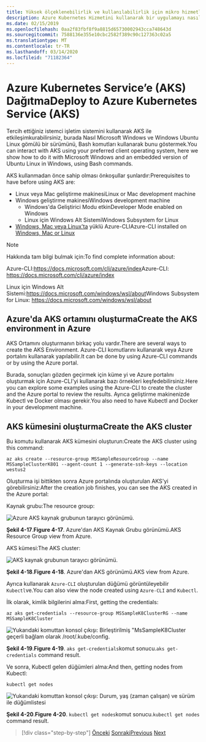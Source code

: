 ```yaml
---
title: Yüksek ölçeklenebilirlik ve kullanılabilirlik için mikro hizmetleri ve çok kapsayıcılı uygulamaları yönetme
description: Azure Kubernetes Hizmetini kullanarak bir uygulamayı nasıl dağıtacaklarını öğrenin.
ms.date: 02/15/2019
ms.openlocfilehash: 0aa2f83fbf8f9a8815d65730002943cca748643d
ms.sourcegitcommit: 7588136e355e10cbc2582f389c90c127363c02a5
ms.translationtype: MT
ms.contentlocale: tr-TR
ms.lasthandoff: 03/14/2020
ms.locfileid: "71182364"
---
```

# <a name="deploy-to-azure-kubernetes-service-aks"></a><span data-ttu-id="8e032-103">Azure Kubernetes Service’e (AKS) Dağıtma</span><span class="sxs-lookup"><span data-stu-id="8e032-103">Deploy to Azure Kubernetes Service (AKS)</span></span>

<span data-ttu-id="8e032-104">Tercih ettiğiniz istemci işletim sistemini kullanarak AKS ile etkileşimkurabilirsiniz, burada Nasıl Microsoft Windows ve Windows Ubuntu Linux gömülü bir sürümünü, Bash komutları kullanarak bunu göstermek.</span><span class="sxs-lookup"><span data-stu-id="8e032-104">You can interact with AKS using your preferred client operating system, here we show how to do it with Microsoft Windows and an embedded version of Ubuntu Linux in Windows, using Bash commands.</span></span>

<span data-ttu-id="8e032-105">AKS kullanmadan önce sahip olması önkoşullar şunlardır:</span><span class="sxs-lookup"><span data-stu-id="8e032-105">Prerequisites to have before using AKS are:</span></span>

- <span data-ttu-id="8e032-106">Linux veya Mac geliştirme makinesi</span><span class="sxs-lookup"><span data-stu-id="8e032-106">Linux or Mac development machine</span></span>
- <span data-ttu-id="8e032-107">Windows geliştirme makinesi</span><span class="sxs-lookup"><span data-stu-id="8e032-107">Windows development machine</span></span>
  - <span data-ttu-id="8e032-108">Windows'da Geliştirici Modu etkin</span><span class="sxs-lookup"><span data-stu-id="8e032-108">Developer Mode enabled on Windows</span></span>
  - <span data-ttu-id="8e032-109">Linux için Windows Alt Sistemi</span><span class="sxs-lookup"><span data-stu-id="8e032-109">Windows Subsystem for Linux</span></span>
- <span data-ttu-id="8e032-110">[Windows, Mac veya Linux'ta](https://docs.microsoft.com/cli/azure/install-azure-cli) yüklü Azure-CLI</span><span class="sxs-lookup"><span data-stu-id="8e032-110">Azure-CLI installed on [Windows, Mac or Linux](https://docs.microsoft.com/cli/azure/install-azure-cli)</span></span>

> [!NOTE]
> <span data-ttu-id="8e032-111">Hakkında tam bilgi bulmak için:</span><span class="sxs-lookup"><span data-stu-id="8e032-111">To find complete information about:</span></span>
>
> <span data-ttu-id="8e032-112">Azure-CLI:<https://docs.microsoft.com/cli/azure/index></span><span class="sxs-lookup"><span data-stu-id="8e032-112">Azure-CLI: <https://docs.microsoft.com/cli/azure/index></span></span>
>
> <span data-ttu-id="8e032-113">Linux için Windows Alt Sistemi:<https://docs.microsoft.com/windows/wsl/about></span><span class="sxs-lookup"><span data-stu-id="8e032-113">Windows Subsystem for Linux: <https://docs.microsoft.com/windows/wsl/about></span></span>

## <a name="create-the-aks-environment-in-azure"></a><span data-ttu-id="8e032-114">Azure'da AKS ortamını oluşturma</span><span class="sxs-lookup"><span data-stu-id="8e032-114">Create the AKS environment in Azure</span></span>

<span data-ttu-id="8e032-115">AKS Ortamını oluşturmanın birkaç yolu vardır.</span><span class="sxs-lookup"><span data-stu-id="8e032-115">There are several ways to create the AKS Environment.</span></span> <span data-ttu-id="8e032-116">Azure-CLI komutlarını kullanarak veya Azure portalını kullanarak yapılabilir.</span><span class="sxs-lookup"><span data-stu-id="8e032-116">It can be done by using Azure-CLI commands or by using the Azure portal.</span></span>

<span data-ttu-id="8e032-117">Burada, sonuçları gözden geçirmek için küme yi ve Azure portalını oluşturmak için Azure-CLI'yi kullanarak bazı örnekleri keşfedebilirsiniz.</span><span class="sxs-lookup"><span data-stu-id="8e032-117">Here you can explore some examples using the Azure-CLI to create the cluster and the Azure portal to review the results.</span></span> <span data-ttu-id="8e032-118">Ayrıca geliştirme makinenizde Kubectl ve Docker olması gerekir.</span><span class="sxs-lookup"><span data-stu-id="8e032-118">You also need to have Kubectl and Docker in your development machine.</span></span>  

## <a name="create-the-aks-cluster"></a><span data-ttu-id="8e032-119">AKS kümesini oluşturma</span><span class="sxs-lookup"><span data-stu-id="8e032-119">Create the AKS cluster</span></span>

<span data-ttu-id="8e032-120">Bu komutu kullanarak AKS kümesini oluşturun:</span><span class="sxs-lookup"><span data-stu-id="8e032-120">Create the AKS cluster using this command:</span></span>

```console
az aks create --resource-group MSSampleResourceGroup --name MSSampleClusterK801 --agent-count 1 --generate-ssh-keys --location westus2
```

<span data-ttu-id="8e032-121">Oluşturma işi bittikten sonra Azure portalında oluşturulan AKS'yi görebilirsiniz:</span><span class="sxs-lookup"><span data-stu-id="8e032-121">After the creation job finishes, you can see the AKS created in the Azure portal:</span></span>

<span data-ttu-id="8e032-122">Kaynak grubu:</span><span class="sxs-lookup"><span data-stu-id="8e032-122">The resource group:</span></span>

![Azure AKS kaynak grubunun tarayıcı görünümü.](media/aks-resource-group-view.png)

<span data-ttu-id="8e032-124">**Şekil 4-17**.</span><span class="sxs-lookup"><span data-stu-id="8e032-124">**Figure 4-17**.</span></span> <span data-ttu-id="8e032-125">Azure'dan AKS Kaynak Grubu görünümü.</span><span class="sxs-lookup"><span data-stu-id="8e032-125">AKS Resource Group view from Azure.</span></span>

<span data-ttu-id="8e032-126">AKS kümesi:</span><span class="sxs-lookup"><span data-stu-id="8e032-126">The AKS cluster:</span></span>

![AKS kaynak grubunun tarayıcı görünümü.](media/aks-cluster-view.png)

<span data-ttu-id="8e032-128">**Şekil 4-18**.</span><span class="sxs-lookup"><span data-stu-id="8e032-128">**Figure 4-18**.</span></span> <span data-ttu-id="8e032-129">Azure'dan AKS görünümü.</span><span class="sxs-lookup"><span data-stu-id="8e032-129">AKS view from Azure.</span></span>

<span data-ttu-id="8e032-130">Ayrıca kullanarak `Azure-CLI` oluşturulan düğümü görüntüleyebilir `Kubectl`ve.</span><span class="sxs-lookup"><span data-stu-id="8e032-130">You can also view the node created using `Azure-CLI` and `Kubectl`.</span></span>

<span data-ttu-id="8e032-131">İlk olarak, kimlik bilgilerini alma:</span><span class="sxs-lookup"><span data-stu-id="8e032-131">First, getting the credentials:</span></span>

```console
az aks get-credentials --resource-group MSSampleK8ClusterRG --name MSSampleK8Cluster
```

![Yukarıdaki komuttan konsol çıkışı: Birleştirilmiş "MsSampleK8Cluster geçerli bağlam olarak /root/.kube/config.](media/get-credentials-command-result.png)

<span data-ttu-id="8e032-133">**Şekil 4-19**.</span><span class="sxs-lookup"><span data-stu-id="8e032-133">**Figure 4-19**.</span></span> <span data-ttu-id="8e032-134">`aks get-credentials`komut sonucu.</span><span class="sxs-lookup"><span data-stu-id="8e032-134">`aks get-credentials` command result.</span></span>

<span data-ttu-id="8e032-135">Ve sonra, Kubectl gelen düğümleri alma:</span><span class="sxs-lookup"><span data-stu-id="8e032-135">And then, getting nodes from Kubectl:</span></span>

```console
kubectl get nodes
```

![Yukarıdaki komuttan konsol çıkışı: Durum, yaş (zaman çalışan) ve sürüm ile düğümlistesi](media/kubectl-get-nodes-command-result.png)

<span data-ttu-id="8e032-137">**Şekil 4-20**.</span><span class="sxs-lookup"><span data-stu-id="8e032-137">**Figure 4-20**.</span></span> <span data-ttu-id="8e032-138">`kubectl get nodes`komut sonucu.</span><span class="sxs-lookup"><span data-stu-id="8e032-138">`kubectl get nodes` command result.</span></span>

>[!div class="step-by-step"]
><span data-ttu-id="8e032-139">[Önceki](orchestrate-high-scalability-availability.md)
>[Sonraki](docker-apps-development-environment.md)</span><span class="sxs-lookup"><span data-stu-id="8e032-139">[Previous](orchestrate-high-scalability-availability.md)
[Next](docker-apps-development-environment.md)</span></span>
